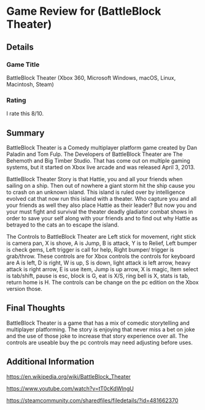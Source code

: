 # Game Review for (BattleBlock Theater)

## Details

### Game Title
BattleBlock Theater (Xbox 360, Microsoft Windows, macOS, Linux, Macintosh, Steam)

### Rating
I rate this 8/10.

## Summary
BattleBlock Theater is a Comedy multiplayer platform game created by Dan Paladin and Tom Fulp. The Developers of BattleBlock Theater are The Behemoth and Big Timber Studio. That has come out on multiple gaming systems, but it started on Xbox live arcade and was released April 3, 2013.

BattleBlock Theater Story is that Hattie, you and all your friends when sailing on a ship. Then out of nowhere a giant storm hit the ship cause you to crash on an unknown island. This island is ruled over by intelligence evolved cat that now run this island with a theater. Who capture you and all your friends as well they also place Hattie as their leader? But now you and your must fight and survival the theater deadly gladiator combat shows in order to save your self along with your friends and to find out why Hattie as betrayed to the cats an to escape the island.

The Controls to BattleBlock Theater are Left stick for movement, right stick is camera pan, X is shove, A is Jump, B is attack, Y is to Relief, Left bumper is check gems, Left trigger is call for help, Right bumper/ trigger is grab/throw. These controls are for Xbox controls the controls for keyboard are A is left, D is right, W is up, S is down, light attack is left arrow, heavy attack is right arrow, E is use item, Jump is up arrow, X is magic, Item select is tab/shift, pause is esc, block is G, eat is X/S, ring bell is X, stats is tab, return home is H. The controls can be change on the pc edition on the Xbox version those.


## Final Thoughts
BattleBlock Theater is a game that has a mix of comedic storytelling and multiplayer platforming. The story is enjoying that never miss a bet on joke and the use of those joke to increase that story experience over all. The controls are useable buy the pc controls may need adjusting before uses.

## Additional Information
https://en.wikipedia.org/wiki/BattleBlock_Theater

https://www.youtube.com/watch?v=tT0cKdWlngU

https://steamcommunity.com/sharedfiles/filedetails/?id=481662370


